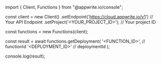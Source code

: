 import { Client, Functions } from "@appwrite.io/console";

const client = new Client()
    .setEndpoint('https://cloud.appwrite.io/v1') // Your API Endpoint
    .setProject('&lt;YOUR_PROJECT_ID&gt;'); // Your project ID

const functions = new Functions(client);

const result = await functions.getDeployment(
    '<FUNCTION_ID>', // functionId
    '<DEPLOYMENT_ID>' // deploymentId
);

console.log(result);
